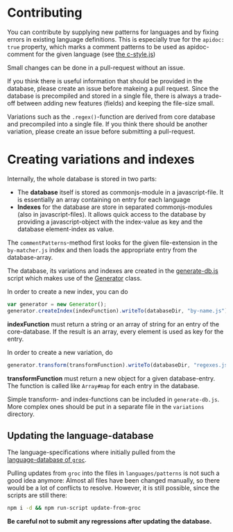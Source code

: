 # Contributing

You can contribute by supplying new patterns for languages and by fixing errors 
in existing language definitions. This is especially true for the `apidoc: true`
property, which marks a comment patterns to be used as apidoc-comment for the given
language (see [the c-style.js](languages/patterns/common/c-style.js)) 

Small changes can be done in a pull-request without an issue.

If you think there is useful information that should be provided in the database,
please create an issue before makeing a pull request. Since the database is 
precompiled and stored in a single file, there is always a trade-off between
adding new features (fields) and keeping the file-size small.

Variations such as the `.regex()`-function are derived from core database and precompiled
into a single file. If you think there should be another variation, please create an issue
before submitting a pull-request.


# Creating variations and indexes 

Internally, the whole database is stored in two parts:

* The **database** itself is stored as commonjs-module in a javascript-file.
  It is essentially an array containing on entry for each language
* **Indexes** for the database are store in separated commonjs-modules (also in javascript-files).
  It allows quick access to the database by providing a javascript-object with the index-value as 
  key and the database element-index as value.

The `commentPatterns`-method first looks for the given file-extension in the `by-matcher.js` index 
and then loads the appropriate entry from the database-array.
  
The database, its variations and indexes are created in the [generate-db.js](../build/generate-db.js)
script which makes use of the [Generator](../build/generator.js) class.

In order to create a new index, you can do

```js
var generator = new Generator();
generator.createIndex(indexFunction).writeTo(databaseDir, "by-name.js");
```

**indexFunction** must return a string or an array of string for an entry of the core-database. 
If the result is an array, every element is used as key for the entry.

In order to create a new variation, do 

```js
generator.transform(transformFunction).writeTo(databaseDir, "regexes.js");
```

**transformFunction** must return a new object for a given database-entry. The function
is called like `Array#map` for each entry in the database.

Simple transform- and index-functions can be included in `generate-db.js`. More complex ones 
should be put in a separate file in the `variations` directory.

## Updating the language-database

The language-specifications where initially pulled from the  
[language-database of `groc`](http://nevir.github.io/groc/languages.html).

Pulling updates from `groc` into the files in `languages/patterns` is not such
a good idea anymore: Almost all files have been changed manually, so there would be 
a lot of conflicts to resolve. However, it is still possible, since the scripts are 
still there:

```bash                                        
npm i -d && npm run-script update-from-groc
```

**Be careful not to submit any regressions after updating the database.**
